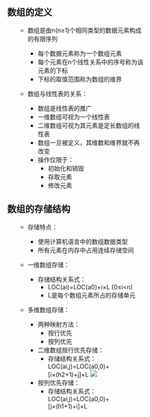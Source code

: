 <div style="float: left; width: 64%; padding: 1%;">

## 数组的定义  

<ul>

* 数组是由n(n≥1)个相同类型的数据元素构成的有限序列
  * 每个数据元素称为一个数组元素
  * 每个元素在n个线性关系中的序号称为该元素的下标
  * 下标的取值范围称为数组的维界

* 数组与线性表的关系：
  * 数组是线性表的推广
  * 一维数组可视为一个线性表
  * 二维数组可视为其元素是定长数组的线性表
  * 数组一旦被定义，其维数和维界就不再改变
  * 操作仅限于：
    * 初始化和销毁
    * 存取元素
    * 修改元素

</ul>

## 数组的存储结构

<ul>

* 存储特点：
  * 使用计算机语言中的数组数据类型
  * 所有元素在内存中占用连续存储空间

* 一维数组存储：
  * 存储结构关系式：
    * LOC(ai)=LOC(a0)+i×L (0≤i<n)
    * L是每个数组元素所占的存储单元

* 多维数组存储：
  * 两种映射方法：
    * 按行优先
    * 按列优先
  * 二维数组按行优先存储：
    * 存储结构关系式：LOC(ai,j)=LOC(a0,0)+[i×(h2+1)+j]×L
    ![](https://cdn-mineru.openxlab.org.cn/model-mineru/prod/431323970be87b0380983b68a2fdb2ce80b5cbf7a18caf848ab1a8260d81a826.jpg)  
  * 按列优先存储：
    * 存储结构关系式：LOC(ai,j)=LOC(a0,0)+[j×(h1+1)+i]×L

</ul>



</div>
<div style="float: right; width: 26%; padding: 1%;">

</div>
<div style="clear: both;"></div>
